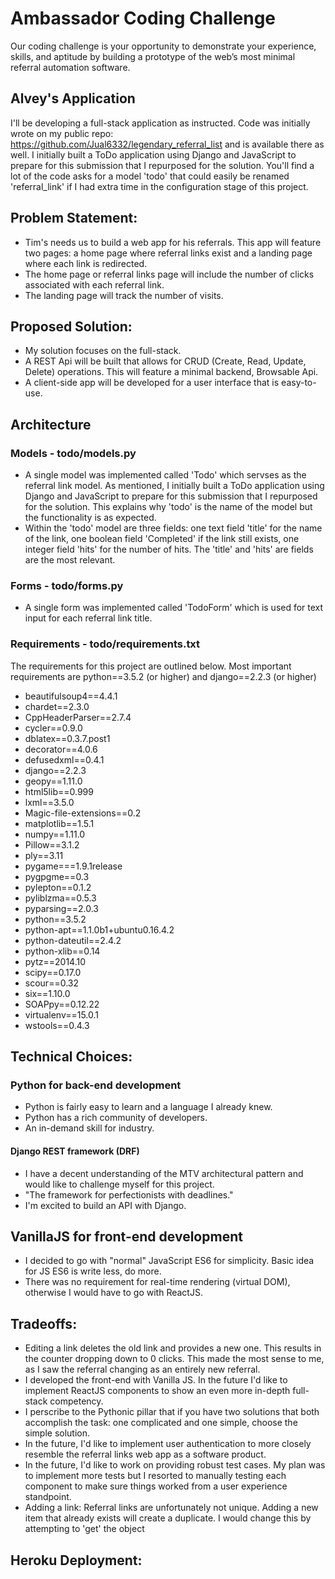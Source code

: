 # Ambassador Coding Challenge

Our coding challenge is your opportunity to demonstrate your experience, skills, and aptitude by building a prototype of the web’s most minimal referral automation software.

## Alvey's Application
I'll be developing a full-stack application as instructed. Code was initially wrote on my public repo: https://github.com/Jual6332/legendary_referral_list and is available there as well. I initially built a ToDo application using Django and JavaScript to prepare for this submission that I repurposed for the solution. You'll find a lot of the code asks for a model 'todo' that could easily be renamed 'referral_link' if I had extra time in the configuration stage of this project. 

## Problem Statement:
- Tim's needs us to build a web app for his referrals. This app will feature two pages: a home page where referral links exist and a landing page where each link is redirected.
- The home page or referral links page will include the number of clicks associated with each referral link.
- The landing page will track the number of visits.

## Proposed Solution:
- My solution focuses on the full-stack.
- A REST Api will be built that allows for CRUD (Create, Read, Update, Delete) operations. This will feature a minimal backend, Browsable Api.
- A client-side app will be developed for a user interface that is easy-to-use. 

## Architecture
### Models - todo/models.py
- A single model was implemented called 'Todo' which servses as the referral link model. As mentioned, I initially built a ToDo application using Django and JavaScript to prepare for this submission that I repurposed for the solution. This explains why 'todo' is the name of the model but the functionality is as expected.
- Within the 'todo' model are three fields: one text field 'title' for the name of the link, one boolean field 'Completed' if the link still exists, one integer field 'hits' for the number of hits. The 'title' and 'hits' are fields are the most relevant.
### Forms - todo/forms.py
- A single form was implemented called 'TodoForm' which is used for text input for each referral link title. 

### Requirements - todo/requirements.txt
The requirements for this project are outlined below. Most important requirements are python==3.5.2 (or higher) and django==2.2.3 (or higher)

- beautifulsoup4==4.4.1
- chardet==2.3.0
- CppHeaderParser==2.7.4
- cycler==0.9.0
- dblatex==0.3.7.post1
- decorator==4.0.6
- defusedxml==0.4.1
- django==2.2.3
- geopy==1.11.0
- html5lib==0.999
- lxml==3.5.0
- Magic-file-extensions==0.2
- matplotlib==1.5.1
- numpy==1.11.0
- Pillow==3.1.2
- ply==3.11
- pygame===1.9.1release
- pygpgme==0.3
- pylepton==0.1.2
- pyliblzma==0.5.3
- pyparsing==2.0.3
- python==3.5.2
- python-apt==1.1.0b1+ubuntu0.16.4.2
- python-dateutil==2.4.2
- python-xlib==0.14
- pytz==2014.10
- scipy==0.17.0
- scour==0.32
- six==1.10.0
- SOAPpy==0.12.22
- virtualenv==15.0.1
- wstools==0.4.3

## Technical Choices: 
### Python for back-end development
- Python is fairly easy to learn and a language I already knew.
- Python has a rich community of developers.
- An in-demand skill for industry.

#### Django REST framework (DRF)
- I have a decent understanding of the MTV architectural pattern and would like to challenge myself for this project.
- "The framework for perfectionists with deadlines."
- I'm excited to build an API with Django.

## VanillaJS for front-end development
- I decided to go with "normal" JavaScript ES6 for simplicity. Basic idea for JS ES6 is write less, do more. 
- There was no requirement for real-time rendering (virtual DOM), otherwise I would have to go with ReactJS.

## Tradeoffs: 
- Editing a link deletes the old link and provides a new one. This results in the counter dropping down to 0 clicks. This made the most sense to me, as I saw the referral changing as an entirely new referral. 
- I developed the front-end with Vanilla JS. In the future I'd like to implement ReactJS components to show an even more in-depth full-stack competency.
- I perscribe to the Pythonic pillar that if you have two solutions that both accomplish the task: one complicated and one simple, choose the simple solution. 
- In the future, I'd like to implement user authentication to more closely resemble the referral links web app as a software product.
- In the future, I'd like to work on providing robust test cases. My plan was to implement more tests but I resorted to manually testing each component to make sure things worked from a user experience standpoint.
- Adding a link: Referral links are unfortunately not unique. Adding a new item that already exists will create a duplicate. I would change this by attempting to 'get' the object

## Heroku Deployment:

